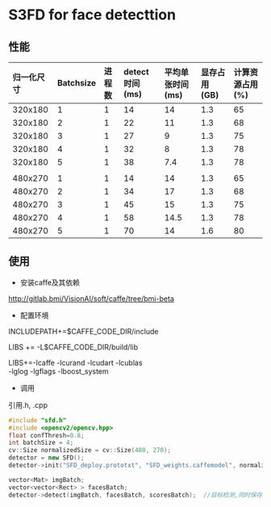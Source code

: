 # S3FD for face detecttion

## 性能
|归一化尺寸|Batchsize|进程数| detect时间(ms) |平均单张时间(ms) |显存占用(GB) | 计算资源占用(%)
|:---|:---|:---|:---|:---|:---|:---
320x180| 1 | 1| 14 | 14 | 1.3 | 65
320x180| 2 | 1| 22 | 11 | 1.3 | 68
320x180| 3 | 1| 27 | 9 | 1.3 | 75
320x180| 4 | 1| 32 | 8 | 1.3 | 78
320x180| 5 | 1| 38 | 7.4 | 1.3 |78
 | | | | |
480x270| 1 | 1| 14 | 14 | 1.3 | 65
480x270| 2 | 1| 34 | 17 | 1.3 | 68
480x270| 3 | 1| 45 | 15 | 1.3 | 75
480x270| 4 | 1| 58 | 14.5 | 1.3 | 78
480x270| 5 | 1| 70 | 14 | 1.6 |80

## 使用
* 安装caffe及其依赖

http://gitlab.bmi/VisionAI/soft/caffe/tree/bmi-beta

* 配置环境

INCLUDEPATH+=$CAFFE_CODE_DIR/include

LIBS += -L$CAFFE_CODE_DIR/build/lib

LIBS+=-lcaffe  -lcurand -lcudart -lcublas \
        -lglog -lgflags -lboost_system

* 调用

引用.h, .cpp
```c++
#include "sfd.h"
#include <opencv2/opencv.hpp>
float confThresh=0.8;
int batchSize = 4;
cv::Size normalizedSize = cv::Size(480, 270);
detector = new SFD();
detector->init("SFD_deploy.prototxt", "SFD_weights.caffemodel", normalizedSize, batchSize, confThresh);

vector<Mat> imgBatch;
vector<vector<Rect> > facesBatch;
detector->detect(imgBatch, facesBatch, scoresBatch);  //目标检测,同时保存每个框的置信度

```
